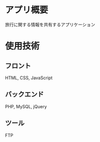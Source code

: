 # アプリ概要
旅行に関する情報を共有するアプリケーション

# 使用技術
## フロント
HTML, CSS, JavaScript
<br>
## バックエンド
PHP, MySQL, jQuery
<br>
## ツール
FTP
